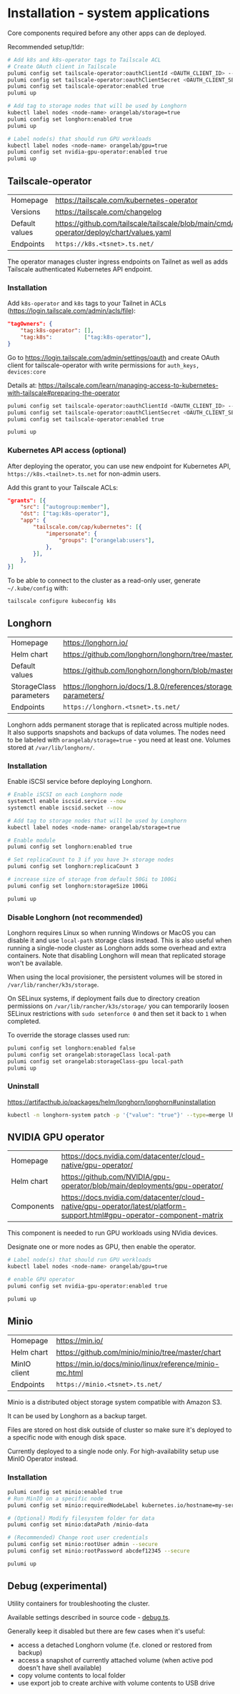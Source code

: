 # Installation - system applications

Core components required before any other apps can de deployed.

Recommended setup/tldr:

```sh
# Add k8s and k8s-operator tags to Tailscale ACL
# Create OAuth client in Tailscale
pulumi config set tailscale-operator:oauthClientId <OAUTH_CLIENT_ID> --secret
pulumi config set tailscale-operator:oauthClientSecret <OAUTH_CLIENT_SECRET> --secret
pulumi config set tailscale-operator:enabled true
pulumi up

# Add tag to storage nodes that will be used by Longhorn
kubectl label nodes <node-name> orangelab/storage=true
pulumi config set longhorn:enabled true
pulumi up

# Label node(s) that should run GPU workloads
kubectl label nodes <node-name> orangelab/gpu=true
pulumi config set nvidia-gpu-operator:enabled true
pulumi up
```

## Tailscale-operator

|                |                                                                                            |
| -------------- | ------------------------------------------------------------------------------------------ |
| Homepage       | https://tailscale.com/kubernetes-operator                                                  |
| Versions       | https://tailscale.com/changelog                                                            |
| Default values | https://github.com/tailscale/tailscale/blob/main/cmd/k8s-operator/deploy/chart/values.yaml |
| Endpoints      | `https://k8s.<tsnet>.ts.net/`                                                              |

The operator manages cluster ingress endpoints on Tailnet as well as adds Tailscale authenticated Kubernetes API endpoint.

### Installation

Add `k8s-operator` and `k8s` tags to your Tailnet in ACLs (https://login.tailscale.com/admin/acls/file):

```json
"tagOwners": {
    "tag:k8s-operator": [],
    "tag:k8s":          ["tag:k8s-operator"],
}
```

Go to https://login.tailscale.com/admin/settings/oauth and create OAuth client for tailscale-operator with write permissions for `auth_keys, devices:core`

Details at: https://tailscale.com/learn/managing-access-to-kubernetes-with-tailscale#preparing-the-operator

```sh
pulumi config set tailscale-operator:oauthClientId <OAUTH_CLIENT_ID> --secret
pulumi config set tailscale-operator:oauthClientSecret <OAUTH_CLIENT_SECRET> --secret
pulumi config set tailscale-operator:enabled true

pulumi up
```

### Kubernetes API access (optional)

After deploying the operator, you can use new endpoint for Kubernetes API, `https://k8s.<tailnet>.ts.net` for non-admin users.

Add this grant to your Tailscale ACLs:

```json
"grants": [{
    "src": ["autogroup:member"],
    "dst": ["tag:k8s-operator"],
    "app": {
        "tailscale.com/cap/kubernetes": [{
            "impersonate": {
                "groups": ["orangelab:users"],
            },
        }],
    },
}]
```

To be able to connect to the cluster as a read-only user, generate `~/.kube/config` with:

```sh
tailscale configure kubeconfig k8s
```

## Longhorn

|                         |                                                                     |
| ----------------------- | ------------------------------------------------------------------- |
| Homepage                | https://longhorn.io/                                                |
| Helm chart              | https://github.com/longhorn/longhorn/tree/master/chart              |
| Default values          | https://github.com/longhorn/longhorn/blob/master/chart/values.yaml  |
| StorageClass parameters | https://longhorn.io/docs/1.8.0/references/storage-class-parameters/ |
| Endpoints               | `https://longhorn.<tsnet>.ts.net/`                                  |

Longhorn adds permanent storage that is replicated across multiple nodes. It also supports snapshots and backups of data volumes. The nodes need to be labeled with `orangelab/storage=true` - you need at least one. Volumes stored at `/var/lib/longhorn/`.

### Installation

Enable iSCSI service before deploying Longhorn.

```sh
# Enable iSCSI on each Longhorn node
systemctl enable iscsid.service --now
systemctl enable iscsid.socket --now

# Add tag to storage nodes that will be used by Longhorn
kubectl label nodes <node-name> orangelab/storage=true

# Enable module
pulumi config set longhorn:enabled true

# Set replicaCount to 3 if you have 3+ storage nodes
pulumi config set longhorn:replicaCount 3

# increase size of storage from default 50Gi to 100Gi
pulumi config set longhorn:storageSize 100Gi

pulumi up

```

### Disable Longhorn (not recommended)

Longhorn requires Linux so when running Windows or MacOS you can disable it and use `local-path` storage class instead.
This is also useful when running a single-node cluster as Longhorn adds some overhead and extra containers. Note that disabling Longhorn will mean that replicated storage won't be available.

When using the local provisioner, the persistent volumes will be stored in `/var/lib/rancher/k3s/storage`.

On SELinux systems, if deployment fails due to directory creation permissions on `/var/lib/rancher/k3s/storage/` you can temporarily loosen SELinux restrictions with `sudo setenforce 0` and then set it back to `1` when completed.

To override the storage classes used run:

```sh
pulumi config set longhorn:enabled false
pulumi config set orangelab:storageClass local-path
pulumi config set orangelab:storageClass-gpu local-path
pulumi up
```

### Uninstall

https://artifacthub.io/packages/helm/longhorn/longhorn#uninstallation

```sh
kubectl -n longhorn-system patch -p '{"value": "true"}' --type=merge lhs deleting-confirmation-flag
```

## NVIDIA GPU operator

|            |                                                                                                                         |
| ---------- | ----------------------------------------------------------------------------------------------------------------------- |
| Homepage   | https://docs.nvidia.com/datacenter/cloud-native/gpu-operator/                                                           |
| Helm chart | https://github.com/NVIDIA/gpu-operator/blob/main/deployments/gpu-operator/                                              |
| Components | https://docs.nvidia.com/datacenter/cloud-native/gpu-operator/latest/platform-support.html#gpu-operator-component-matrix |

This component is needed to run GPU workloads using NVidia devices.

Designate one or more nodes as GPU, then enable the operator.

```sh
# Label node(s) that should run GPU workloads
kubectl label nodes <node-name> orangelab/gpu=true

# enable GPU operator
pulumi config set nvidia-gpu-operator:enabled true

pulumi up

```

## Minio

|              |                                                         |
| ------------ | ------------------------------------------------------- |
| Homepage     | https://min.io/                                         |
| Helm chart   | https://github.com/minio/minio/tree/master/chart        |
| MinIO client | https://min.io/docs/minio/linux/reference/minio-mc.html |
| Endpoints    | `https://minio.<tsnet>.ts.net/`                         |

Minio is a distributed object storage system compatible with Amazon S3.

It can be used by Longhorn as a backup target.

Files are stored on host disk outside of cluster so make sure it's deployed to a specific node with enough disk space.

Currently deployed to a single node only. For high-availability setup use MinIO Operator instead.

### Installation

```sh
pulumi config set minio:enabled true
# Run MinIO on a specific node
pulumi config set minio:requiredNodeLabel kubernetes.io/hostname=my-server

# (Optional) Modify filesystem folder for data
pulumi config set minio:dataPath /minio-data

# (Recommended) Change root user credentials
pulumi config set minio:rootUser admin --secure
pulumi config set minio:rootPassword abcdef12345 --secure

pulumi up
```

## Debug (experimental)

Utility containers for troubleshooting the cluster.

Available settings described in source code - [debug.ts](./debug.ts).

Generally keep it disabled but there are few cases when it's useful:

-   access a detached Longhorn volume (f.e. cloned or restored from backup)
-   access a snapshot of currently attached volume (when active pod doesn't have shell available)
-   copy volume contents to local folder
-   use export job to create archive with volume contents to USB drive
